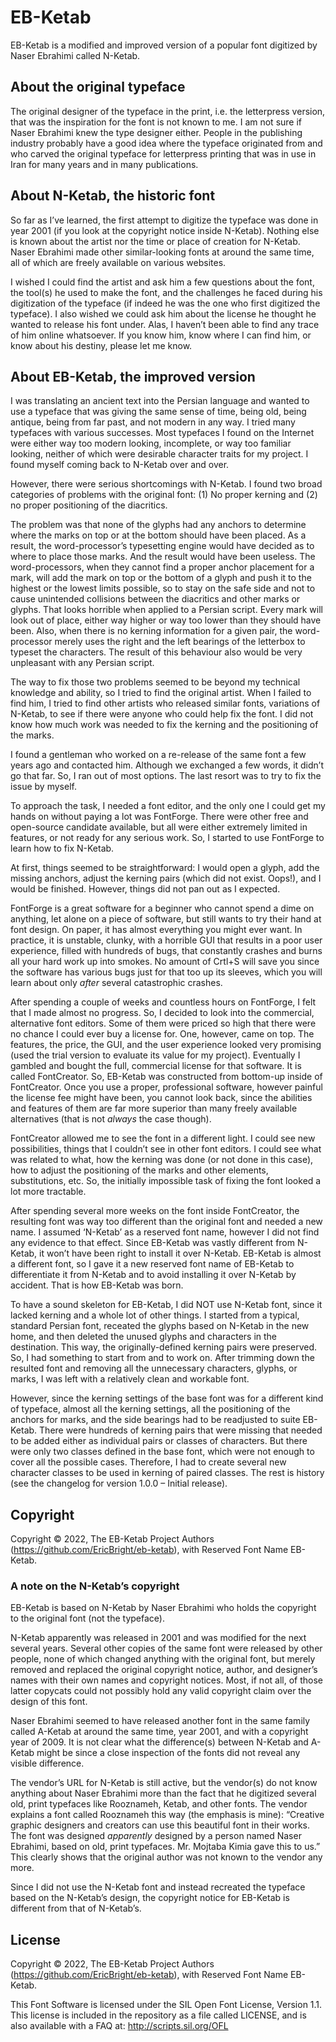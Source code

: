 # EB-Ketab

EB-Ketab is a modified and improved version of a popular font digitized by Naser Ebrahimi called N-Ketab.

## About the original typeface

The original designer of the typeface in the print, i.e. the letterpress version, that was the inspiration for the font is not known to me. I am not sure if Naser Ebrahimi knew the type designer either. People in the publishing industry probably have a good idea where the typeface originated from and who carved the original typeface for letterpress printing that was in use in Iran for many years and in many publications.

## About N-Ketab, the historic font

So far as I’ve learned, the first attempt to digitize the typeface was done in year 2001 (if you look at the copyright notice inside N-Ketab). Nothing else is known about the artist nor the time or place of creation for N-Ketab. Naser Ebrahimi made other similar-looking fonts at around the same time, all of which are freely available on various websites.

I wished I could find the artist and ask him a few questions about the font, the tool(s) he used to make the font, and the challenges he faced during his digitization of the typeface (if indeed he was the one who first digitized the typeface). I also wished we could ask him about the license he thought he wanted to release his font under. Alas, I haven’t been able to find any trace of him online whatsoever. If you know him, know where I can find him, or know about his destiny, please let me know.

## About EB-Ketab, the improved version

I was translating an ancient text into the Persian language and wanted to use a typeface that was giving the same sense of time, being old, being antique, being from far past, and not modern in any way. I tried many typefaces with various successes. Most typefaces I found on the Internet were either way too modern looking, incomplete, or way too familiar looking, neither of which were desirable character traits for my project. I found myself coming back to N-Ketab over and over.

However, there were serious shortcomings with N-Ketab. I found two broad categories of problems with the original font: (1) No proper kerning and (2) no proper positioning of the diacritics.

The problem was that none of the glyphs had any anchors to determine where the marks on top or at the bottom should have been placed. As a result, the word-processor’s typesetting engine would have decided as to where to place those marks. And the result would have been useless. The word-processors, when they cannot find a proper anchor placement for a mark, will add the mark on top or the bottom of a glyph and push it to the highest or the lowest limits possible, so to stay on the safe side and not to cause unintended collisions between the diacritics and other marks or glyphs. That looks horrible when applied to a Persian script. Every mark will look out of place, either way higher or way too lower than they should have been. Also, when there is no kerning information for a given pair, the word-processor merely uses the right and the left bearings of the letterbox to typeset the characters. The result of this behaviour also would be very unpleasant with any Persian script.

The way to fix those two problems seemed to be beyond my technical knowledge and ability, so I tried to find the original artist. When I failed to find him, I tried to find other artists who released similar fonts, variations of N-Ketab, to see if there were anyone who could help fix the font. I did not know how much work was needed to fix the kerning and the positioning of the marks.

I found a gentleman who worked on a re-release of the same font a few years ago and contacted him. Although we exchanged a few words, it didn’t go that far. So, I ran out of most options. The last resort was to try to fix the issue by myself.

To approach the task, I needed a font editor, and the only one I could get my hands on without paying a lot was FontForge. There were other free and open-source candidate available, but all were either extremely limited in features, or not ready for any serious work. So, I started to use FontForge to learn how to fix N-Ketab.

At first, things seemed to be straightforward: I would open a glyph, add the missing anchors, adjust the kerning pairs (which did not exist. Oops!), and I would be finished. However, things did not pan out as I expected.

FontForge is a great software for a beginner who cannot spend a dime on anything, let alone on a piece of software, but still wants to try their hand at font design. On paper, it has almost everything you might ever want. In practice, it is unstable, clunky, with a horrible GUI that results in a poor user experience, filled with hundreds of bugs, that constantly crashes and burns all your hard work up into smokes. No amount of Crtl+S will save you since the software has various bugs just for that too up its sleeves, which you will learn about only *after* several catastrophic crashes.

After spending a couple of weeks and countless hours on FontForge, I felt that I made almost no progress. So, I decided to look into the commercial, alternative font editors. Some of them were priced so high that there were no chance I could ever buy a license for. One, however, came on top. The features, the price, the GUI, and the user experience looked very promising (used the trial version to evaluate its value for my project). Eventually I gambled and bought the full, commercial license for that software. It is called FontCreator. So, EB-Ketab was constructed from bottom-up inside of FontCreator. Once you use a proper, professional software, however painful the license fee might have been, you cannot look back, since the abilities and features of them are far more superior than many freely available alternatives (that is not *always* the case though).

FontCreator allowed me to see the font in a different light. I could see new possibilities, things that I couldn’t see in other font editors. I could see what was related to what, how the kerning was done (or not done in this case), how to adjust the positioning of the marks and other elements, substitutions, etc. So, the initially impossible task of fixing the font looked a lot more tractable.

After spending several more weeks on the font inside FontCreator, the resulting font was way too different than the original font and needed a new name. I assumed ‘N-Ketab’ as a reserved font name, however I did not find any evidence to that effect. Since EB-Ketab was vastly different from N-Ketab, it won’t have been right to install it over N-Ketab. EB-Ketab is almost a different font, so I gave it a new reserved font name of EB-Ketab to differentiate it from N-Ketab and to avoid installing it over N-Ketab by accident. That is how EB-Ketab was born.

To have a sound skeleton for EB-Ketab, I did NOT use N-Ketab font, since it lacked kerning and a whole lot of other things. I started from a typical, standard Persian font, receated the glyphs based on N-Ketab in the new home, and then deleted the unused glyphs and characters in the destination. This way, the originally-defined kerning pairs were preserved. So, I had something to start from and to work on. After trimming down the resulted font and removing all the unnecessary characters, glyphs, or marks, I was left with a relatively clean and workable font.

However, since the kerning settings of the base font was for a different kind of typeface, almost all the kerning settings, all the positioning of the anchors for marks, and the side bearings had to be readjusted to suite EB-Ketab. There were hundreds of kerning pairs that were missing that needed to be added either as individual pairs or classes of characters. But there were only two classes defined in the base font, which were not enough to cover all the possible cases. Therefore, I had to create several new character classes to be used in kerning of paired classes. The rest is history (see the changelog for version 1.0.0 – Initial release).

## Copyright

Copyright © 2022, The EB-Ketab Project Authors (<https://github.com/EricBright/eb-ketab>), with Reserved Font Name EB-Ketab.

### A note on the N-Ketab’s copyright

EB-Ketab is based on N-Ketab by Naser Ebrahimi who holds the copyright to the original font (not the typeface).

N-Ketab apparently was released in 2001 and was modified for the next several years. Several other copies of the same font were released by other people, none of which changed anything with the original font, but merely removed and replaced the original copyright notice, author, and designer’s names with their own names and copyright notices. Most, if not all, of those latter copycats could not possibly hold any valid copyright claim over the design of this font.

Naser Ebrahimi seemed to have released another font in the same family called A-Ketab at around the same time, year 2001, and with a copyright year of 2009. It is not clear what the difference(s) between N-Ketab and A-Ketab might be since a close inspection of the fonts did not reveal any visible difference.

The vendor’s URL for N-Ketab is still active, but the vendor(s) do not know anything about Naser Ebrahimi more than the fact that he digitized several old, print typefaces like Rooznameh, Ketab, and other fonts. The vendor explains a font called Rooznameh this way (the emphasis is mine): “Creative graphic designers and creators can use this beautiful font in their works. The font was designed *apparently* designed by a person named Naser Ebrahimi, based on old, print typefaces. Mr. Mojtaba Kimia gave this to us.” This clearly shows that the original author was not known to the vendor any more.

Since I did not use the N-Ketab font and instead recreated the typeface based on the N-Ketab’s design, the copyright notice for EB-Ketab is different from that of N-Ketab’s.

## License

Copyright © 2022, The EB-Ketab Project Authors (<https://github.com/EricBright/eb-ketab>), with Reserved Font Name EB-Ketab.

This Font Software is licensed under the SIL Open Font License, Version 1.1. This license is included in the repository as a file called LICENSE, and is also available with a FAQ at:
<http://scripts.sil.org/OFL>
